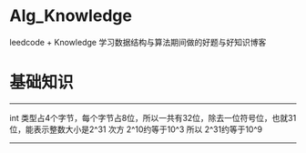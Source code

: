 # Alg_Knowledge
leedcode + Knowledge
学习数据结构与算法期间做的好题与好知识博客

# 基础知识<br />

----

int 类型占4个字节，每个字节占8位，所以一共有32位，除去一位符号位，也就31位，能表示整数大小是2^31 次方 2^10约等于10^3 所以 2^31约等于10^9

----
